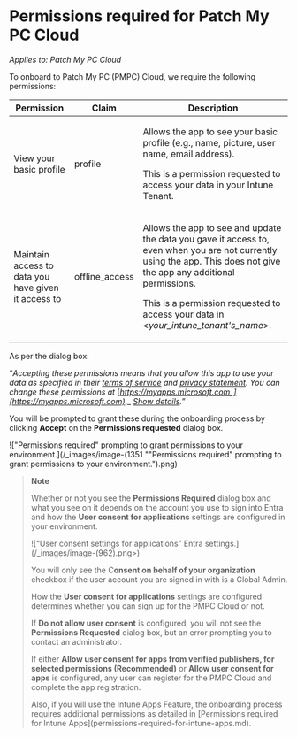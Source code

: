 # Permissions required for Patch My PC Cloud

_Applies to: Patch My PC Cloud_

To onboard to Patch My PC (PMPC) Cloud, we require the following permissions:

| Permission                                          | Claim           | Description                                                                                                                                                                                                                                                                          |
| --------------------------------------------------- | --------------- | ------------------------------------------------------------------------------------------------------------------------------------------------------------------------------------------------------------------------------------------------------------------------------------ |
| View your basic profile                             | profile         | <p>Allows the app to see your basic profile (e.g., name, picture, user name, email address).</p><p>This is a permission requested to access your data in your Intune Tenant.</p>                                                                                                     |
| Maintain access to data you have given it access to | offline\_access | <p>Allows the app to see and update the data you gave it access to, even when you are not currently using the app. This does not give the app any additional permissions.</p><p>This is a permission requested to access your data in &#x3C;<em>your_intune_tenant's_name</em>>.</p> |

As per the dialog box:

“_Accepting these permissions means that you allow this app to use your data as specified in their_ [_terms of service_](https://patchmypc.com/terms-of-service) _and_ [_privacy statement_](https://patchmypc.com/privacy-policy)_. You can change these permissions at_ [_https://myapps.microsoft.com_](https://myapps.microsoft.com)_._ [_Show details_](https://login.microsoftonline.com/common/login)_._”

You will be prompted to grant these during the onboarding process by clicking **Accept** on the **Permissions requested** dialog box.

!["Permissions required" prompting to grant permissions to your environment.](/_images/image-(1351 "\"Permissions required\" prompting to grant permissions to your environment.").png)

> **Note**
>
> Whether or not you see the **Permissions Required** dialog box and what you see on it depends on the account you use to sign into Entra and how the **User consent for applications** settings are configured in your environment.
>
> !\[“User consent settings for applications” Entra settings.]\(/\_images/image-(962).png>)
>
> You will only see the C**onsent on behalf of your organization** checkbox if the user account you are signed in with is a Global Admin.
>
> How the **User consent for applications** settings are configured determines whether you can sign up for the PMPC Cloud or not.
>
> If **Do not allow user consent** is configured, you will not see the **Permissions Requested** dialog box, but an error prompting you to contact an administrator.
>
> If either **Allow user consent for apps from verified publishers, for selected permissions (Recommended)** or **Allow user consent for apps** is configured, any user can register for the PMPC Cloud and complete the app registration.
>
> Also, if you will use the Intune Apps Feature, the onboarding process requires additional permissions as detailed in \[Permissions required for Intune Apps]\(permissions-required-for-intune-apps.md).